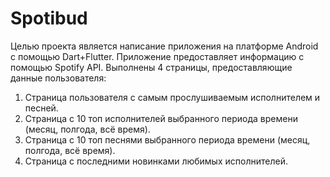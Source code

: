 ﻿# Spotibud
 Целью проекта является написание приложения на платформе Android с помощью Dart+Flutter. Приложение предоставляет информацию с помощью Spotify API. 
 Выполнены 4 страницы, предоставляющие данные пользователя:
 1. Страница пользователя с самым прослушиваемым исполнителем и песней.
 2. Страница с 10 топ исполнителей выбранного периода времени (месяц, полгода, всё время).
 3. Страница с 10 топ песнями выбранного периода времени (месяц, полгода, всё время).
 4. Страница с последними новинками любимых исполнителей.
